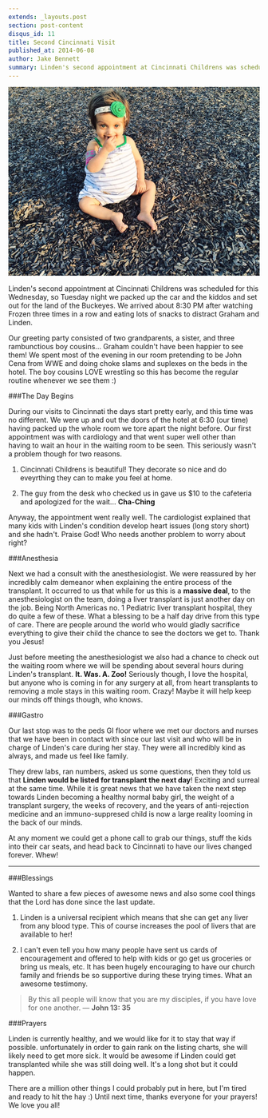 ```yaml
---
extends: _layouts.post
section: post-content
disqus_id: 11
title: Second Cincinnati Visit
published_at: 2014-06-08
author: Jake Bennett
summary: Linden's second appointment at Cincinnati Childrens was scheduled for this Wednesday, so Tuesday night we packed up the car and the kiddos and set out for the land of the Buckeyes. We arrived about 8:30 PM after watching Frozen three times in a row and eating lots of snacks…
---
```


![](/img/parkweb.jpg)

Linden's second appointment at Cincinnati Childrens was scheduled for this Wednesday, so Tuesday night we packed up the car and the kiddos and set out for the land of the Buckeyes. We arrived about 8:30 PM after watching Frozen three times in a row and eating lots of snacks to distract Graham and Linden.

Our greeting party consisted of two grandparents, a sister, and three rambunctious boy cousins... Graham couldn't have been happier to see them! We spent most of the evening in our room pretending to be John Cena from WWE and doing choke slams and suplexes on the beds in the hotel. The boy cousins LOVE wrestling so this has become the regular routine whenever we see them :)

###The Day Begins

During our visits to Cincinnati the days start pretty early, and this time was no different. We were up and out the doors of the hotel at 6:30 (our time) having packed up the whole room we tore apart the night before. Our first appointment was with cardiology and that went super well other than having to wait an hour in the waiting room to be seen. This seriously wasn't a problem though for two reasons.

1. Cincinnati Childrens is beautiful! They decorate so nice and do eveyrthing they can to make you feel at home.

2. The guy from the desk who checked us in gave us $10 to the cafeteria and apologized for the wait... **Cha-Ching**

Anyway, the appointment went really well. The cardiologist explained that many kids with Linden's condition develop heart issues (long story short) and she hadn't. Praise God! Who needs another problem to worry about right?

###Anesthesia

Next we had a consult with the anesthesiologist. We were reassured by her incredibly calm demeanor when explaining the entire process of the transplant. It occurred to us that while for us this is a **massive deal**, to the anesthesiologist on the team, doing a liver transplant is just another day on the job. Being North Americas no. 1 Pediatric liver transplant hospital, they do quite a few of these. What a blessing to be a half day drive from this type of care. There are people around the world who would gladly sacrifice everything to give their child the chance to see the doctors we get to. Thank you Jesus!

Just before meeting the anesthesiologist we also had a chance to check out the waiting room where we will be spending about several hours during Linden's transplant. **It. Was. A. Zoo!** Seriously though, I love the hospital, but anyone who is coming in for any surgery at all, from heart transplants to removing a mole stays in this waiting room. Crazy! Maybe it will help keep our minds off things though, who knows.

###Gastro

Our last stop was to the peds GI floor where we met our doctors and nurses that we have been in contact with since our last visit and who will be in charge of Linden's care during her stay. They were all incredibly kind as always, and made us feel like family.

They drew labs, ran numbers, asked us some questions, then they told us that **Linden would be listed for transplant the next day**! Exciting and surreal at the same time. While it is great news that we have taken the next step towards Linden becoming a healthy normal baby girl, the weight of a transplant surgery, the weeks of recovery, and the years of anti-rejection medicine and an immuno-suppresed child is now a large reality looming in the back of our minds. 

At any moment we could get a phone call to grab our things, stuff the kids into their car seats, and head back to Cincinnati to have our lives changed forever. Whew! 

---

###Blessings

Wanted to share a few pieces of awesome news and also some cool things that the Lord has done since the last update.

1. Linden is a universal recipient which means that she can get any liver from any blood type. This of course increases the pool of livers that are available to her!

2. I can't even tell you how many people have sent us cards of encouragement and offered to help with kids or go get us groceries or bring us meals, etc. It has been hugely encouraging to have our church family and friends be so supportive during these trying times. What an awesome testimony.
>By this all people will know that you are my disciples, if you have love for one another. — **John 13: 35**

###Prayers

Linden is currently healthy, and we would like for it to stay that way if possible. unfortunately in order to gain rank on the listing charts, she will likely need to get more sick. It would be awesome if Linden could get transplanted while she was still doing well. It's a long shot but it could happen.

There are a million other things I could probably put in here, but I'm tired and ready to hit the hay :) Until next time, thanks everyone for your prayers! We love you all!
